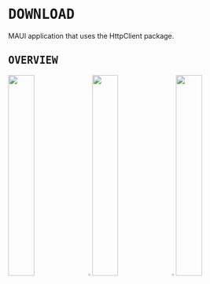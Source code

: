 ﻿# <samp>DOWNLOAD</samp>

MAUI application that uses the HttpClient package.

## <samp>OVERVIEW</samp>

<img src="" width="32.333%"/><img src="https://upload.wikimedia.org/wikipedia/commons/c/ca/1x1.png" width="1.5%"/><img src="" width="32.333%"/><img src="https://upload.wikimedia.org/wikipedia/commons/c/ca/1x1.png" width="1.5%"/><img src="" width="32.333%"/>